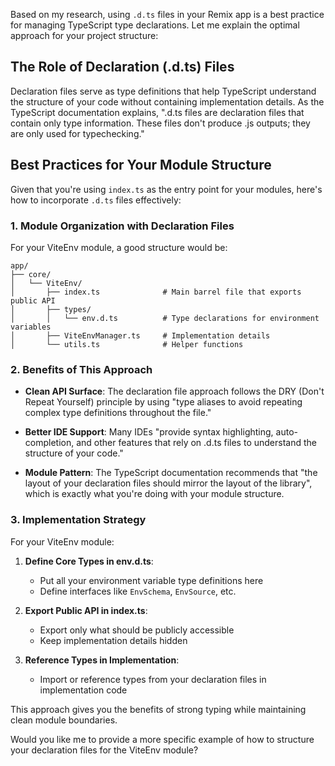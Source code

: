 Based on my research, using `.d.ts` files in your Remix app is a best practice for managing TypeScript type declarations. Let me explain the optimal approach for your project structure:

## The Role of Declaration (.d.ts) Files

Declaration files serve as type definitions that help TypeScript understand the structure of your code without containing implementation details. As the TypeScript documentation explains, ".d.ts files are declaration files that contain only type information. These files don't produce .js outputs; they are only used for typechecking."

## Best Practices for Your Module Structure

Given that you're using `index.ts` as the entry point for your modules, here's how to incorporate `.d.ts` files effectively:

### 1. Module Organization with Declaration Files

For your ViteEnv module, a good structure would be:

```
app/
├── core/
│   └── ViteEnv/
│       ├── index.ts              # Main barrel file that exports public API
│       ├── types/
│       │   └── env.d.ts          # Type declarations for environment variables
│       ├── ViteEnvManager.ts     # Implementation details
│       └── utils.ts              # Helper functions
```

### 2. Benefits of This Approach

- **Clean API Surface**: The declaration file approach follows the DRY (Don't Repeat Yourself) principle by using "type aliases to avoid repeating complex type definitions throughout the file."

- **Better IDE Support**: Many IDEs "provide syntax highlighting, auto-completion, and other features that rely on .d.ts files to understand the structure of your code."

- **Module Pattern**: The TypeScript documentation recommends that "the layout of your declaration files should mirror the layout of the library", which is exactly what you're doing with your module structure.

### 3. Implementation Strategy

For your ViteEnv module:

1. **Define Core Types in env.d.ts**:
   - Put all your environment variable type definitions here
   - Define interfaces like `EnvSchema`, `EnvSource`, etc.

2. **Export Public API in index.ts**:
   - Export only what should be publicly accessible
   - Keep implementation details hidden

3. **Reference Types in Implementation**:
   - Import or reference types from your declaration files in implementation code

This approach gives you the benefits of strong typing while maintaining clean module boundaries.

Would you like me to provide a more specific example of how to structure your declaration files for the ViteEnv module?